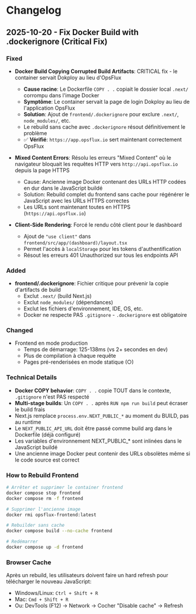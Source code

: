 # Changelog

## 2025-10-20 - Fix Docker Build with .dockerignore (Critical Fix)

### Fixed
- **Docker Build Copying Corrupted Build Artifacts**: CRITICAL fix - le container servait Dokploy au lieu d'OpsFlux
  - **Cause racine**: Le Dockerfile `COPY . .` copiait le dossier local `.next/` corrompu dans l'image Docker
  - **Symptôme**: Le container servait la page de login Dokploy au lieu de l'application OpsFlux
  - **Solution**: Ajout de `frontend/.dockerignore` pour exclure `.next/`, `node_modules/`, etc.
  - Le rebuild sans cache avec `.dockerignore` résout définitivement le problème
  - ✅ **Vérifié**: `https://app.opsflux.io` sert maintenant correctement OpsFlux

- **Mixed Content Errors**: Résolu les erreurs "Mixed Content" où le navigateur bloquait les requêtes HTTP vers `http://api.opsflux.io` depuis la page HTTPS
  - Cause: Ancienne image Docker contenant des URLs HTTP codées en dur dans le JavaScript buildé
  - Solution: Rebuild complet du frontend sans cache pour régénérer le JavaScript avec les URLs HTTPS correctes
  - Les URLs sont maintenant toutes en HTTPS (`https://api.opsflux.io`)

- **Client-Side Rendering**: Forcé le rendu côté client pour le dashboard
  - Ajout de `"use client"` dans `frontend/src/app/(dashboard)/layout.tsx`
  - Permet l'accès à `localStorage` pour les tokens d'authentification
  - Résout les erreurs 401 Unauthorized sur tous les endpoints API

### Added
- **frontend/.dockerignore**: Fichier critique pour prévenir la copie d'artifacts de build
  - Exclut `.next/` (build Next.js)
  - Exclut `node_modules/` (dépendances)
  - Exclut les fichiers d'environnement, IDE, OS, etc.
  - Docker ne respecte PAS `.gitignore` - `.dockerignore` est obligatoire

### Changed
- Frontend en mode production
  - Temps de démarrage: 125-138ms (vs 2+ secondes en dev)
  - Plus de compilation à chaque requête
  - Pages pré-renderisées en mode statique (○)

### Technical Details
- **Docker COPY behavior**: `COPY . .` copie TOUT dans le contexte, `.gitignore` n'est PAS respecté
- **Multi-stage builds**: Un `COPY . .` après `RUN npm run build` peut écraser le build frais
- Next.js remplace `process.env.NEXT_PUBLIC_*` au moment du BUILD, pas au runtime
- Le `NEXT_PUBLIC_API_URL` doit être passé comme build arg dans le Dockerfile (déjà configuré)
- Les variables d'environnement NEXT_PUBLIC_* sont inlinées dans le JavaScript buildé
- Une ancienne image Docker peut contenir des URLs obsolètes même si le code source est correct

### How to Rebuild Frontend
```bash
# Arrêter et supprimer le container frontend
docker compose stop frontend
docker compose rm -f frontend

# Supprimer l'ancienne image
docker rmi opsflux-frontend:latest

# Rebuilder sans cache
docker compose build --no-cache frontend

# Redémarrer
docker compose up -d frontend
```

### Browser Cache
Après un rebuild, les utilisateurs doivent faire un hard refresh pour télécharger le nouveau JavaScript:
- Windows/Linux: `Ctrl + Shift + R`
- Mac: `Cmd + Shift + R`
- Ou: DevTools (F12) → Network → Cocher "Disable cache" → Refresh
